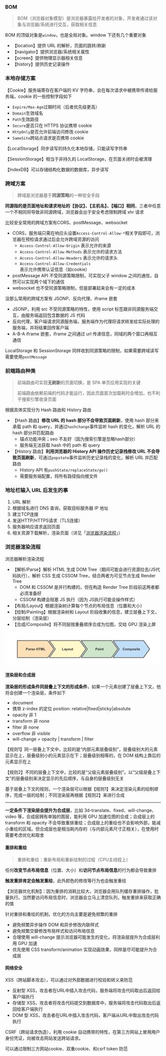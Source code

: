 ### BOM

> BOM（浏览器对象模型）是浏览器暴露给开发者的对象，开发者通过该对象与浏览器/系统进行交互，获取相关信息

BOM 的顶级对象是`window`，也是全局对象。window 下还有几个重要对象

- 【location】提供 URL 的解析，页面的跳转/刷新
- 【navigator】提供浏览器/系统相关属性
- 【screen】提供物理显示器相关信息
- 【history】提供历史记录操作

### 本地存储方案

【Cookie】服务端寄存在客户端的 KV 字符串，会在每次请求中被携带传递给服务端，cookie 的一些控制字段如下

- `Expire/Max-Age`过期时间（后者优先级更高）
- `Domain`生效域名
- `Path`生效路径
- `Secure`是否只在 HTTPS 协议携带 cookie
- `HttpOnly`是否允许前端访问修改 cookie
- `SameSite`跨站点请求是否携带 cookie

【LocalStorage】同步读写的持久化本地存储，只能读写字符串

【SessionStorage】相当于非持久的 LocalStorage，在页面关闭时会被清理

【IndexDB】可以存储结构化数据的数据库，异步读写

### 跨域方案

> 跨域是浏览器基于**同源策略**的一种安全手段

**同源指的是页面地址和请求地址的【协议】、【主机名】、【端口】相同**，三者中任意一个不相同将导致非同源跨域，浏览器会出于安全考虑限制跨域 xhr 请求

比较安全常用的跨域方案有CORS、postMessage、websocket

- CORS，服务端只需在响应头设置`Access-Control-Allow-*`相关字段即可，浏览器在预检请求通过后会允许跨域资源的访问
  - `Access-Control-Allow-Origin` 表示允许的来源
  - `Access-Control-Allow-Methods` 表示允许的请求方法
  - `Access-Control-Allow-Headers` 表示允许的请求头
  - `Access-Control-Allow-Credentials` 表示允许携带认证信息（如cookie）
- postMessage API 不受同源策略限制，可实现父子 window 之间的通信，自然可以实现两个域下的通信
- websocket 也不受同源策略限制，但是部署起来会有一定的成本

没那么常用的跨域方案有 JSONP、反向代理、iframe 嵌套

- JSONP，利用 src 不受同源策略的特性，使用 script 标签跟非同源服务端交互，由服务端返回包含数据的 JS 代码
- 反向代理，客户端请求同源服务端，服务端作为代理将请求转发给实际处理的服务端，并将结果回传客户端
- A-B-A iframe 嵌套，iframe 之间通过 url 传递信息，同域的两个窗口再相互通信 


LocalStorage 和 SessionStorage 同样收到同源策略的限制，如果需要跨域读写需要使用`postMessage`

### 前端路由种类

> 前端路由可实现**无刷新**的页面切换，是 SPA 单页应用实现的关键
>
> 前端路由依赖前端的代码才能运行，因此页面首次加载耗时会增加，也不利于搜索引擎收录页面

根据具体实现分为 Hash 路由和 History 路由

- 【Hash 路由】**修改 URL 的 hash 部分不会导致页面刷新**，使用 hash 部分来承载 path 和 query，并通过`hashchange`事件监听 hash 的变化，解析 URL 的 hash 部分并匹配路由
  - 锚点功能冲突；seo 不友好（因为搜索引擎是忽略hash部分）
  - 服务端无法获取 hash 中的 path 和 query
- 【History 路由】**利用浏览器的 History API 操作历史记录栈修改 URL 不会导致页面刷新**，可通过`popstate`事件监听历史记录栈的变化，解析 URL 并匹配路由
  - History API 有`pushState/replaceState/go()`
  - 需要服务端配置，将所有路径指向根文件

### 地址栏输入 URL 后发生的事

1. URL 解析
2. 根据域名进行 DNS 查询，获取目标服务器 IP 地址
3. 建立TCP连接
4. 发送HTTP/HTTPS请求（TLS连接）
5. 服务器响应请求返回页面
6. 相关资源下载解析，渲染页面（详见「[浏览器渲染流程](#浏览器渲染流程)」）

### 浏览器渲染流程

浏览器解析渲染流程

- 【解析/Parse】解析 HTML 生成 DOM Tree（期间可能会进行资源拉去/JS代码执行），解析 CSS 生成 CSSOM Tree，结合两者为可见节点生成 Render Tree
  - DOM 和 CSSOM 是并行构建的，但在构造 Render Tree 阶段前这两者都必须准备好
  - CSSOM 构建会阻塞 JS 执行（因为 JS执行可能会操作样式）
- 【布局/Layout】根据渲染树计算每个节点的布局信息（位置和大小）
- 【绘制/Painting】根据渲染树和 Layout 阶段收集的信息，建立层叠上下文，分层绘制（渲染层）
- 【合成/Composite】将不同层按重叠顺序合成为位图，交给 GPU 渲染上屏

![image](browser.assets/126033732-d5002255-1c88-4dee-9371-da166aacdca9.png)

#### 渲染层和合成层

**渲染层的形成条件同层叠上下文的形成条件**，如果一个元素创建了层叠上下文，他将会创建一个渲染层，条件如下

- document
- 携带 z-index 的定位 position: relative|fixed|sticky|absolute
- opacity 非 1
- transform 非 none
- filter 非 none
- overflow 非 visible
- will-change = opacity | transform | filter

【规则1】同一层叠上下文中，比较的是“内部元素层叠级别”，层叠级别大的元素显示在上，层叠级别小的元素显示在下；层叠级别相等的，在 DOM 结构上靠后的元素显示在上

【规则2】不同的层叠上下文中，比较的是“父级元素层叠级别”。以“父级层叠上下文”的层叠级别来决定显示的先后顺序，与自身的层叠级别无关

基于层叠上下文的规则，一个渲染层可以根据【规则1】来决定渲染元素的绘制顺序，完成一层的绘制；不同渲染层再根据【规则2】来进行合成

___

**一定条件下渲染层会提升为合成层**，比如 3d-translate、fixed、will-change、video 等，合成层拥有单独的图层，能利用 GPU 加速位图的合成；合成层上的 transform 和 opacity 不会导致重排重绘；合成层上的重绘也不会影响外部，能减小重绘的区域。但合成层也是相当耗内存的（与内部元素尺寸正相关），在使用时需要考虑优化和取舍

#### 重排和重绘

> 重排和重绘：重新布局和重新绘制的过程（CPU主线程上）

任何**改变节点布局信息**（位置、大小）和**访问节点布局信息**的行为都会导致重排

**触发重排肯定会触发重绘**，此外颜色的修改等行为也会触发重绘

【浏览器优化机制】：因为重排的消耗比较大，浏览器会用队列缓存重排操作，批量执行。当然要访问布局信息时，浏览器会立马上清空队列，触发重排来获取正确的值

针对重排和重绘的机制，优化的方向主要是避免频繁的重排

- 避免频繁异步操作 DOM 和异步修改内联样式
- 避免频繁交替修改布局样式和访问布局信息
- 合理使用 will-change 提示浏览器可能发生的变化，将渲染层提升为合成层利用 GPU 加速
- 优先使用 CSS transform/animation 实现动画效果，同样是尽可能提升为合成层

#### 网络安全

 XSS（跨站脚本攻击），可以通过对外部数据进行校验和转义来防范

- 反射型 XSS，攻击者在URL中插入攻击代码，服务端将攻击代码取出后返回给客户端执行
- 存储型 XSS，攻击者将攻击代码提交到数据库中，服务端将攻击代码取出后返回给客户端执行
- DOM 型 XSS，攻击者在URL中插入攻击代码，客户端从URL中取出攻击代码执行

CSRF（跨站请求伪造），利用 cookie 自动携带的特性，在第三方网站上冒用用户身份凭证，向被攻击网站发送跨站请求。

可以通过限制三方网站cookie、双重cookie、和csrf token 防范
